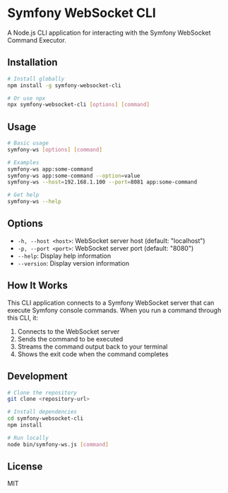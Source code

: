 # Symfony WebSocket CLI

A Node.js CLI application for interacting with the Symfony WebSocket Command Executor.

## Installation

```bash
# Install globally
npm install -g symfony-websocket-cli

# Or use npx
npx symfony-websocket-cli [options] [command]
```

## Usage

```bash
# Basic usage
symfony-ws [options] [command]

# Examples
symfony-ws app:some-command
symfony-ws app:some-command --option=value
symfony-ws --host=192.168.1.100 --port=8081 app:some-command

# Get help
symfony-ws --help
```

## Options

- `-h, --host <host>`: WebSocket server host (default: "localhost")
- `-p, --port <port>`: WebSocket server port (default: "8080")
- `--help`: Display help information
- `--version`: Display version information

## How It Works

This CLI application connects to a Symfony WebSocket server that can execute Symfony console commands. When you run a command through this CLI, it:

1. Connects to the WebSocket server
2. Sends the command to be executed
3. Streams the command output back to your terminal
4. Shows the exit code when the command completes

## Development

```bash
# Clone the repository
git clone <repository-url>

# Install dependencies
cd symfony-websocket-cli
npm install

# Run locally
node bin/symfony-ws.js [command]
```

## License

MIT